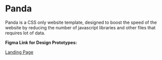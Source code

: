 # Panda

Panda is a CSS only website template, designed to boost the speed of the website by reducing the number of javascript libraries and other files that requires lot of data.

<b>Figma Link for Design Prototypes:</b>

<a href="https://www.figma.com/file/BJrXjVIT6cwEKJJLkHyraRuU/Home?node-id=0%3A1" target="_blank">Landing Page</a>

